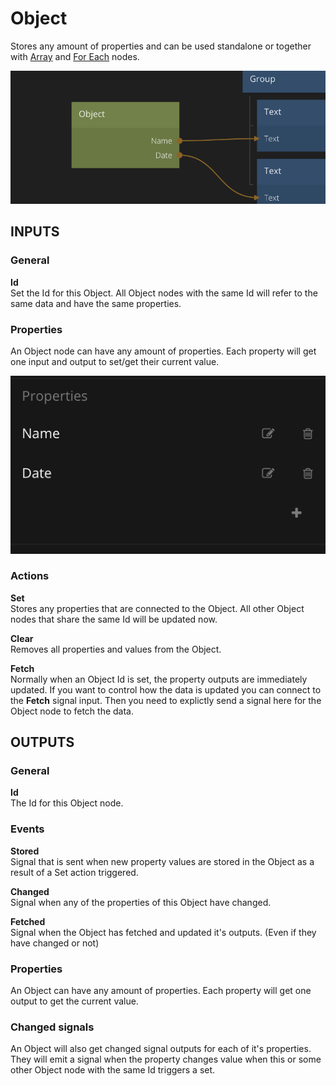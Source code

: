 # Object

Stores any amount of properties and can be used standalone or together with [Array](nodes/data/array.md) and [For Each](nodes/data/for-each.md) nodes.

![](object.png ':class=img-size-m')

## INPUTS

### General

**Id**  
Set the Id for this Object. All Object nodes with the same Id will refer to the same data and have the same properties.

### Properties

An Object node can have any amount of properties. Each property will get one input and output to set/get their current value.

![](object-props.png ':class=img-size-s')

### Actions

**Set**  
Stores any properties that are connected to the Object. All other Object nodes that share the same Id will be updated now.

**Clear**  
Removes all properties and values from the Object.

**Fetch**  
Normally when an Object Id is set, the property outputs are immediately updated. If you want to control how the data is updated you can connect to the **Fetch** signal input. Then you need to explictly send a signal here for the Object node to fetch the data.

## OUTPUTS

### General

**Id**  
The Id for this Object node.

### Events

**Stored**  
Signal that is sent when new property values are stored in the Object as a result of a Set action triggered.

**Changed**  
Signal when any of the properties of this Object have changed.

**Fetched**  
Signal when the Object has fetched and updated it's outputs. (Even if they have changed or not)

### Properties

An Object can have any amount of properties. Each property will get one output to get the current value.

### Changed signals

An Object will also get changed signal outputs for each of it's properties. They will emit a signal when the property changes value when this or some other Object node with the same Id triggers a set.
